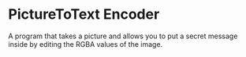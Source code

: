 # PictureToText Encoder
A program that takes a picture and allows you to put a secret message inside by editing the RGBA values of the image.
